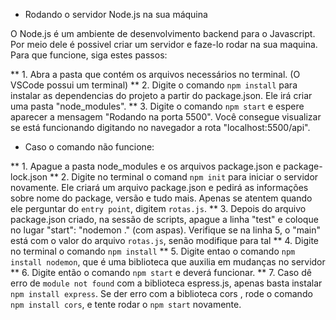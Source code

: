 * Rodando o servidor Node.js na sua máquina

O Node.js é um ambiente de desenvolvimento backend para o Javascript. Por meio dele é possivel criar um servidor e faze-lo rodar na sua maquina. Para que funcione, siga estes passos:

** 1. Abra a pasta que contém os arquivos necessários no terminal. (O VSCode possui um terminal)
** 2. Digite o comando `npm install` para instalar as dependencias do projeto a partir do package.json. Ele irá criar uma pasta "node_modules".
** 3. Digite o comando `npm start` e espere aparecer a mensagem "Rodando na porta 5500". Você consegue visualizar se está funcionando digitando no navegador a rota "localhost:5500/api".

* Caso o comando não funcione:

** 1. Apague a pasta node_modules e os arquivos package.json e package-lock.json
** 2. Digite no terminal o comand `npm init` para iniciar o servidor novamente. Ele criará um arquivo package.json e pedirá as informações sobre nome do package, versão e tudo mais. Apenas se atentem quando ele perguntar do `entry point`, digitem `rotas.js`. 
** 3. Depois do arquivo package.json criado, na sessão de scripts, apague a linha "test" e coloque no lugar "start": "nodemon ." (com aspas). Verifique se na linha 5, o "main" está com o valor do arquivo `rotas.js`, senão modifique para tal
** 4. Digite no terminal o comando `npm install`
** 5. Digite entao o comando `npm install nodemon`, que é uma biblioteca que auxilia em mudanças no servidor
** 6. Digite então o comando `npm start` e deverá funcionar.
** 7. Caso dê erro de `module not found` com a biblioteca espress.js, apenas basta instalar `npm install express`. Se der erro com a biblioteca cors , rode o comando `npm install cors`, e tente rodar o `npm start` novamente.